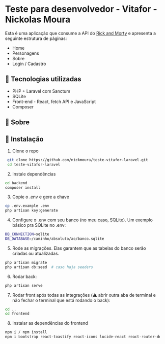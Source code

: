 # Teste para desenvolvedor - Vitafor - Nickolas Moura

Esta é uma aplicação que consume a API do [Rick and Morty](https://rickandmortyapi.com/) e apresenta a seguinte estrutura de páginas:

-   Home
-   Personagens
-   Sobre
-   Login / Cadastro

## 🚀 Tecnologias utilizadas

-   PHP + Laravel com Sanctum
-   SQLite
-   Front-end - React, fetch API e JavaScript
-   Composer

## 📄 Sobre



## 🔧 Instalação
1. Clone o repo 
  ```bash
   git clone https://github.com/nickmoura/teste-vitafor-laravel.git
   cd teste-vitafor-laravel
   ```

2. Instale dependências

  ```bash
  cd backend
composer install
   ```



3. Copie o .env e gere a chave

  ```bash
cp .env.example .env
php artisan key:generate
   ```

4. Configure o .env com seu banco (no meu caso, SQLite). Um exemplo básico pra SQLite no .env:

  ```bash
DB_CONNECTION=sqlite
DB_DATABASE=/caminho/absoluto/ao/banco.sqlite
   ```

5. Rode as migrações. Elas garantem que as tabelas do banco serão criadas ou atualizadas.

  ```bash
php artisan migrate
php artisan db:seed  # caso haja seeders
  ```

6. Rodar back:

  ```bash
  php artisan serve
  ```
7. Rodar front após todas as integrações (⚠️ abrir outra aba de terminal e não fechar o terminal que está rodando o back):

  ```bash
  cd ..
  cd frontend
  ```
8. Instalar as dependências do frontend

  ```bash
  npm i / npm install
  npm i bootstrap react-toastify react-icons lucide-react react-router-dom
  ```